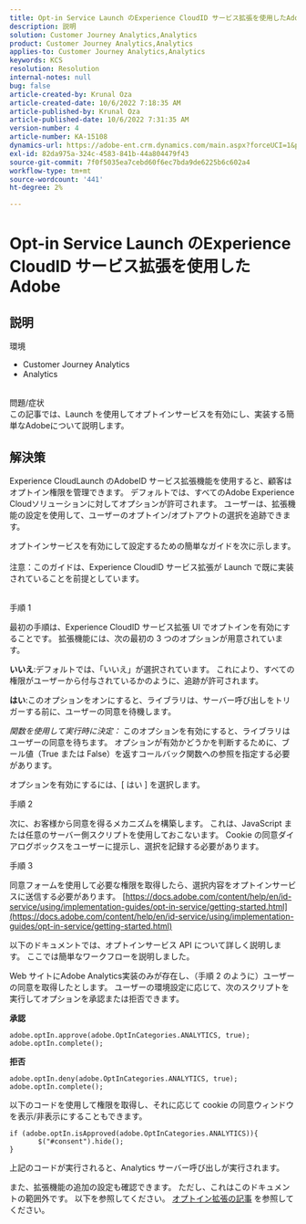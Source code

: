 ```yaml
---
title: Opt-in Service Launch のExperience CloudID サービス拡張を使用したAdobe
description: 説明
solution: Customer Journey Analytics,Analytics
product: Customer Journey Analytics,Analytics
applies-to: Customer Journey Analytics,Analytics
keywords: KCS
resolution: Resolution
internal-notes: null
bug: false
article-created-by: Krunal Oza
article-created-date: 10/6/2022 7:18:35 AM
article-published-by: Krunal Oza
article-published-date: 10/6/2022 7:31:35 AM
version-number: 4
article-number: KA-15108
dynamics-url: https://adobe-ent.crm.dynamics.com/main.aspx?forceUCI=1&pagetype=entityrecord&etn=knowledgearticle&id=83a4d010-4745-ed11-bba2-002248086a27
exl-id: 82da975a-324c-4583-841b-44a804479f43
source-git-commit: 7f0f5035ea7cebd60f6ec7bda9de6225b6c602a4
workflow-type: tm+mt
source-wordcount: '441'
ht-degree: 2%

---
```


# Opt-in Service Launch のExperience CloudID サービス拡張を使用したAdobe

## 説明

環境<br>
- Customer Journey Analytics
- Analytics



<br>問題/症状<br>
この記事では、Launch を使用してオプトインサービスを有効にし、実装する簡単なAdobeについて説明します。


## 解決策


Experience CloudLaunch のAdobeID サービス拡張機能を使用すると、顧客はオプトイン権限を管理できます。 デフォルトでは、すべてのAdobe Experience Cloudソリューションに対してオプションが許可されます。 ユーザーは、拡張機能の設定を使用して、ユーザーのオプトイン/オプトアウトの選択を追跡できます。

オプトインサービスを有効にして設定するための簡単なガイドを次に示します。
<br><br>注意：このガイドは、Experience CloudID サービス拡張が Launch で既に実装されていることを前提としています。<br><br>


手順 1

最初の手順は、Experience CloudID サービス拡張 UI でオプトインを有効にすることです。 拡張機能には、次の最初の 3 つのオプションが用意されています。

<b>いいえ</b>:デフォルトでは、「いいえ」が選択されています。 これにより、すべての権限がユーザーから付与されているかのように、追跡が許可されます。

<b>はい</b>:このオプションをオンにすると、ライブラリは、サーバー呼び出しをトリガーする前に、ユーザーの同意を待機します。

*関数を使用して実行時に決定：* このオプションを有効にすると、ライブラリはユーザーの同意を待ちます。 オプションが有効かどうかを判断するために、ブール値（True または False）を返すコールバック関数への参照を指定する必要があります。

オプションを有効にするには、[ はい ] を選択します。



手順 2

次に、お客様から同意を得るメカニズムを構築します。 これは、JavaScript または任意のサーバー側スクリプトを使用しておこないます。 Cookie の同意ダイアログボックスをユーザーに提示し、選択を記録する必要があります。



手順 3

同意フォームを使用して必要な権限を取得したら、選択内容をオプトインサービスに送信する必要があります。
[https://docs.adobe.com/content/help/en/id-service/using/implementation-guides/opt-in-service/getting-started.html](https://docs.adobe.com/content/help/en/id-service/using/implementation-guides/opt-in-service/getting-started.html)

以下のドキュメントでは、オプトインサービス API について詳しく説明します。 ここでは簡単なワークフローを説明しました。

Web サイトにAdobe Analytics実装のみが存在し、（手順 2 のように）ユーザーの同意を取得したとします。 ユーザーの環境設定に応じて、次のスクリプトを実行してオプションを承認または拒否できます。

<b>承認</b>


```
adobe.optIn.approve(adobe.OptInCategories.ANALYTICS, true);
adobe.optIn.complete();
```




<b>拒否</b>


```
adobe.optIn.deny(adobe.OptInCategories.ANALYTICS, true);
adobe.optIn.complete();
```




以下のコードを使用して権限を取得し、それに応じて cookie の同意ウィンドウを表示/非表示にすることもできます。


```
if (adobe.optIn.isApproved(adobe.OptInCategories.ANALYTICS)){
       $("#consent").hide();
}
```




上記のコードが実行されると、Analytics サーバー呼び出しが実行されます。

また、拡張機能の追加の設定も確認できます。 ただし、これはこのドキュメントの範囲外です。 以下を参照してください。 [オプトイン拡張の記事](https://docs.adobe.com/content/help/en/id-service/using/implementation-guides/opt-in-service/launch.html) を参照してください。
